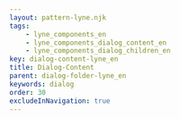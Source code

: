 ```yaml
---
layout: pattern-lyne.njk
tags: 
    - lyne_components_en
    - lyne_components_dialog_content_en
    - lyne_components_dialog_children_en
key: dialog-content-lyne_en
title: Dialog-Content
parent: dialog-folder-lyne_en
keywords: dialog
order: 30
excludeInNavigation: true
---
```

